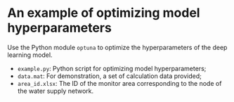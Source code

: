 # An example of optimizing model hyperparameters

Use the Python module `optuna` to optimize the hyperparameters of the deep learning model.
* `example.py`: Python script for optimizing model hyperparameters;
* `data.mat`: For demonstration, a set of calculation data provided;
* `area_id.xlsx`: The ID of the monitor area corresponding to the node of the water supply network.

